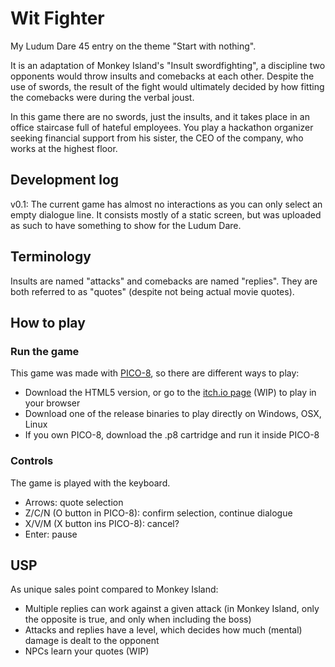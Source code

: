 # Wit Fighter

My Ludum Dare 45 entry on the theme "Start with nothing".

It is an adaptation of Monkey Island's "Insult swordfighting", a discipline two opponents would throw insults and comebacks at each other. Despite the use of swords, the result of the fight would ultimately decided by how fitting the comebacks were during the verbal joust.

In this game there are no swords, just the insults, and it takes place in an office staircase full of hateful employees. You play a hackathon organizer seeking financial support from his sister, the CEO of the company, who works at the highest floor.

## Development log

v0.1: The current game has almost no interactions as you can only select an empty dialogue line. It consists mostly of a static screen, but was uploaded as such to have something to show for the Ludum Dare.

## Terminology

Insults are named "attacks" and comebacks are named "replies". They are both referred to as "quotes" (despite not being actual movie quotes).

## How to play

### Run the game

This game was made with [PICO-8](https://www.lexaloffle.com/pico-8.php), so there are different ways to play:
- Download the HTML5 version, or go to the [itch.io page](https://hsandt.itch.io/wit-fighter) (WIP) to play in your browser
- Download one of the release binaries to play directly on Windows, OSX, Linux
- If you own PICO-8, download the .p8 cartridge and run it inside PICO-8

### Controls

The game is played with the keyboard.

- Arrows: quote selection
- Z/C/N (O button in PICO-8): confirm selection, continue dialogue
- X/V/M (X button ins PICO-8): cancel?
- Enter: pause

## USP

As unique sales point compared to Monkey Island:
- Multiple replies can work against a given attack (in Monkey Island, only the opposite is true, and only when including the boss)
- Attacks and replies have a level, which decides how much (mental) damage is dealt to the opponent
- NPCs learn your quotes (WIP)
